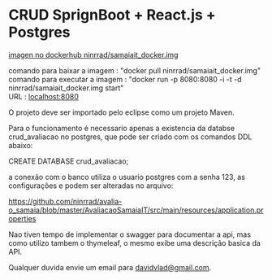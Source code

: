 <html>
<body>  
<h1>
CRUD SprignBoot + React.js + Postgres
</h1>

<a href="https://hub.docker.com/r/ninrrad/samaiait_docker.img">imagen no dockerhub ninrrad/samaiait_docker.img </a>

comando para baixar a imagem   : "docker pull ninrrad/samaiait_docker.img"</br>
comando para executar a imagem : "docker run  -p 8080:8080 -i -t -d ninrrad/samaiait_docker.img start"</br>
                           URL : <a href="http://localhost:8080/">localhost:8080</a></br>

O projeto deve ser importado pelo eclipse como um projeto Maven.

Para o funcionamento é necessario apenas a existencia da databse crud_avaliacao no postgres, 
que pode ser criado com os comandos DDL abaixo: 

CREATE DATABASE crud_avaliacao;

a conexão com o banco utiliza o usuario postgres com a senha 123, as configurações e podem ser alteradas no arquivo:

https://github.com/ninrrad/avalia-o_samaia/blob/master/AvaliacaoSamaiaIT/src/main/resources/application.properties

Nao tiven tempo de implementar o swagger para documentar a api, mas como utilizo tambem o thymeleaf, o mesmo exibe
uma descrição basica da API. 

Qualquer duvida envie um email para davidvlad@gmail.com. 
</body>   
</html>

